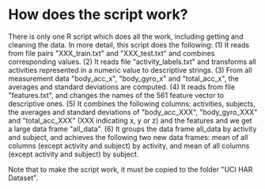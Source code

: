 How does the script work?
=========================

There is only one R script which does all the work, including getting and cleaning the data. In more detail, this script does the following:
(1) It reads from file pairs "XXX\_train.txt" and "XXX\_test.txt" and combines corresponding values.
(2) It reads file "activity\_labels.txt" and transforms all activities represented in a numeric value to descriptive strings.
(3) From all measurement data "body\_acc\_x", "body\_gyro\_x" and "total\_acc\_x", the averages and standard deviations are computed.
(4) It reads from file "features.txt", and changes the names of the 561 feature vector to descriptive ones.
(5) It combines the following columns: activities, subjects, the averages and standard deviations of "body\_acc\_XXX", "body\_gyro\_XXX" and "total\_acc\_XXX" (XXX indicating x, y or z) and the features and we get a large data frame "all\_data".
(6) It groups the data frame all\_data by activity and subject, and achieves the following two new data frames: mean of all columns (except activity and subject) by activity, and mean of all columns (except activity and subject) by subject.

Note that to make the script work, it must be copied to the folder "UCI HAR Dataset".
